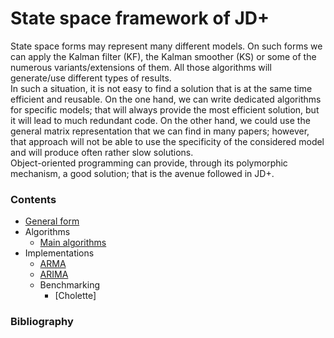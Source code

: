# State space framework of JD+ 

State space forms may represent many different models. On such forms we can apply the Kalman filter (KF), the Kalman smoother (KS) or some of the numerous variants/extensions of them. All those algorithms will generate/use different types of results.  
In such a situation, it is not easy to find a solution that is at the same time efficient and reusable. On the one hand, we can write dedicated algorithms for specific models; that will always provide the most efficient solution, but it will lead to much redundant code. On the other hand, we could use the general matrix representation that we can find in many papers; however, that approach will not be able to use the specificity of the considered model and will produce often rather slow solutions.  
Object-oriented programming can provide, through its polymorphic mechanism, a good solution; that is the avenue followed in JD+.

### Contents

* [General form](./model.md)
* Algorithms  
  * [Main algorithms](./algorithms.md)
* Implementations
  * [ARMA](./implementations/arma_ssf.md)
  * [ARIMA](./implementations/arima_ssf.md)
  * Benchmarking
    * [Cholette] 


### Bibliography